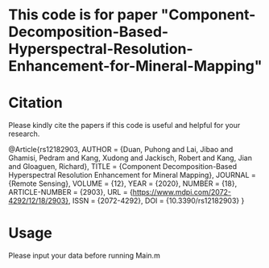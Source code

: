# This code is for paper "Component-Decomposition-Based-Hyperspectral-Resolution-Enhancement-for-Mineral-Mapping"

# Citation
Please kindly cite the papers if this code is useful and helpful for your research.

@Article{rs12182903,
AUTHOR = {Duan, Puhong and Lai, Jibao and Ghamisi, Pedram and Kang, Xudong and Jackisch, Robert and Kang, Jian and Gloaguen, Richard},
TITLE = {Component Decomposition-Based Hyperspectral Resolution Enhancement for Mineral Mapping},
JOURNAL = {Remote Sensing},
VOLUME = {12},
YEAR = {2020},
NUMBER = {18},
ARTICLE-NUMBER = {2903},
URL = {https://www.mdpi.com/2072-4292/12/18/2903},
ISSN = {2072-4292},
DOI = {10.3390/rs12182903}
}

# Usage

Please input your data before running Main.m





